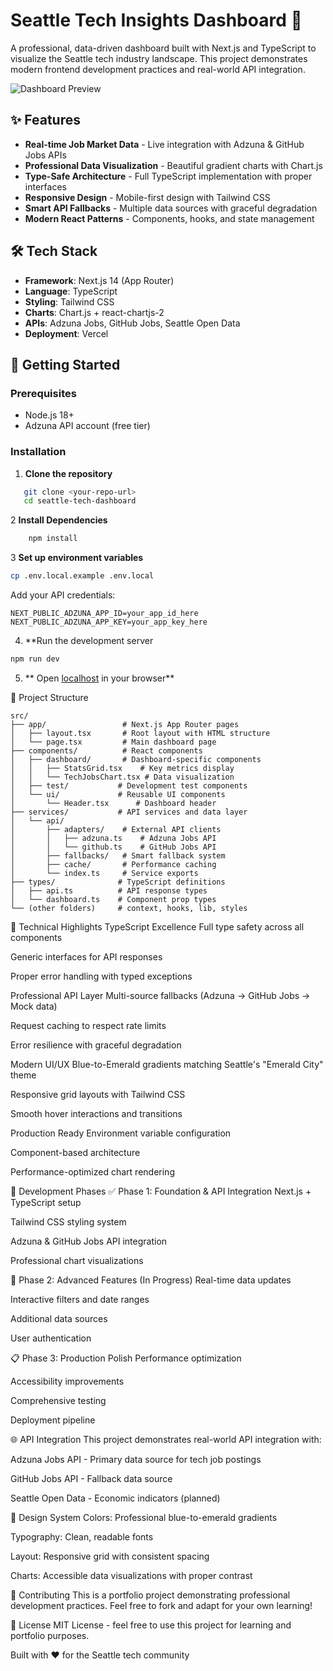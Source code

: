 # Seattle Tech Insights Dashboard 🚀

A professional, data-driven dashboard built with Next.js and TypeScript to visualize the Seattle tech industry landscape. This project demonstrates modern frontend development practices and real-world API integration.

![Dashboard Preview](https://via.placeholder.com/800x400/3B82F6/FFFFFF?text=Seattle+Tech+Dashboard) <!-- Add actual screenshot later -->

## ✨ Features

- **Real-time Job Market Data** - Live integration with Adzuna & GitHub Jobs APIs
- **Professional Data Visualization** - Beautiful gradient charts with Chart.js
- **Type-Safe Architecture** - Full TypeScript implementation with proper interfaces
- **Responsive Design** - Mobile-first design with Tailwind CSS
- **Smart API Fallbacks** - Multiple data sources with graceful degradation
- **Modern React Patterns** - Components, hooks, and state management

## 🛠 Tech Stack

- **Framework**: Next.js 14 (App Router)
- **Language**: TypeScript
- **Styling**: Tailwind CSS
- **Charts**: Chart.js + react-chartjs-2
- **APIs**: Adzuna Jobs, GitHub Jobs, Seattle Open Data
- **Deployment**: Vercel

## 🚀 Getting Started

### Prerequisites
- Node.js 18+ 
- Adzuna API account (free tier)

### Installation

1. **Clone the repository**
```bash
   git clone <your-repo-url>
   cd seattle-tech-dashboard
```
2 **Install Dependencies**
```bash
    npm install
```

3 **Set up environment variables**
```bash 
cp .env.local.example .env.local
```
Add your API credentials:
```env
NEXT_PUBLIC_ADZUNA_APP_ID=your_app_id_here
NEXT_PUBLIC_ADZUNA_APP_KEY=your_app_key_here
```
4. **Run the development server
```bash
npm run dev
```
5. ** Open [localhost](http://localhost:3000) in your browser**

📁 Project Structure
```text
src/
├── app/                 # Next.js App Router pages
│   ├── layout.tsx       # Root layout with HTML structure
│   └── page.tsx         # Main dashboard page
├── components/          # React components
│   ├── dashboard/       # Dashboard-specific components
│   │   ├── StatsGrid.tsx    # Key metrics display
│   │   └── TechJobsChart.tsx # Data visualization
│   ├── test/           # Development test components
│   └── ui/             # Reusable UI components
│       └── Header.tsx      # Dashboard header
├── services/           # API services and data layer
│   └── api/
│       ├── adapters/    # External API clients
│       │   ├── adzuna.ts    # Adzuna Jobs API
│       │   └── github.ts    # GitHub Jobs API
│       ├── fallbacks/   # Smart fallback system
│       ├── cache/       # Performance caching
│       └── index.ts     # Service exports
├── types/              # TypeScript definitions
│   ├── api.ts          # API response types
│   └── dashboard.ts    # Component prop types
└── (other folders)     # context, hooks, lib, styles
```
🎯 Technical Highlights
TypeScript Excellence
Full type safety across all components

Generic interfaces for API responses

Proper error handling with typed exceptions

Professional API Layer
Multi-source fallbacks (Adzuna → GitHub Jobs → Mock data)

Request caching to respect rate limits

Error resilience with graceful degradation

Modern UI/UX
Blue-to-Emerald gradients matching Seattle's "Emerald City" theme

Responsive grid layouts with Tailwind CSS

Smooth hover interactions and transitions

Production Ready
Environment variable configuration

Component-based architecture

Performance-optimized chart rendering

🚧 Development Phases
✅ Phase 1: Foundation & API Integration
Next.js + TypeScript setup

Tailwind CSS styling system

Adzuna & GitHub Jobs API integration

Professional chart visualizations

🔄 Phase 2: Advanced Features (In Progress)
Real-time data updates

Interactive filters and date ranges

Additional data sources

User authentication

📋 Phase 3: Production Polish
Performance optimization

Accessibility improvements

Comprehensive testing

Deployment pipeline

🌐 API Integration
This project demonstrates real-world API integration with:

Adzuna Jobs API - Primary data source for tech job postings

GitHub Jobs API - Fallback data source

Seattle Open Data - Economic indicators (planned)

🎨 Design System
Colors: Professional blue-to-emerald gradients

Typography: Clean, readable fonts

Layout: Responsive grid with consistent spacing

Charts: Accessible data visualizations with proper contrast

🤝 Contributing
This is a portfolio project demonstrating professional development practices. Feel free to fork and adapt for your own learning!

📄 License
MIT License - feel free to use this project for learning and portfolio purposes.

Built with ❤️ for the Seattle tech community